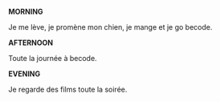**MORNING**

Je me lève, je promène mon chien, je mange et je go becode.

**AFTERNOON**

Toute la journée à becode.

**EVENING**

Je regarde des films toute la soirée.